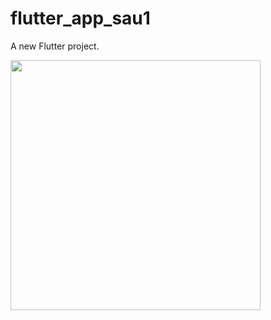 # flutter_app_sau1

A new Flutter project.

<img src="https://user-images.githubusercontent.com/5345330/130720606-70ebbcfc-b3c0-40ab-984a-80fe24312ed6.png" width="400">
